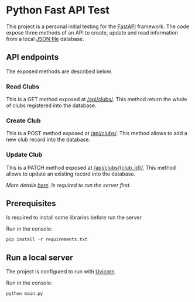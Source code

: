 # Python Fast API Test

This project is a personal initial testing for the [FastAPI](https://fastapi.tiangolo.com/) framework. The code expose
three methods of an API to create, update and read information from a local [JSON file](database/data.json) database.

## API endpoints

The exposed methods are described below.

### Read Clubs

This is a GET method exposed at [/api/clubs/](http://localhost:8080/api/clubs/). This method return the whole of clubs
registered into the database.

### Create Club

This is a POST method exposed at [/api/clubs/](http://localhost:8080/api/clubs/). This method allows to add a new club
record into the database.

### Update Club

This is a PATCH method exposed at [/api/clubs/{club_id}/](http://localhost:8080/api/clubs/). This method allows to
update an existing record into the database.

*More details [here](http://localhost:8000/docs). Is required to run the server first.*

## Prerequisites

Is required to install some libraries before run the server.

Run in the console:

```shell
pip install -r requirements.txt 
```

## Run a local server

The project is configured to run with [Uvicorn](https://www.uvicorn.org/).

Run in the console:

```shell
python main.py
```






